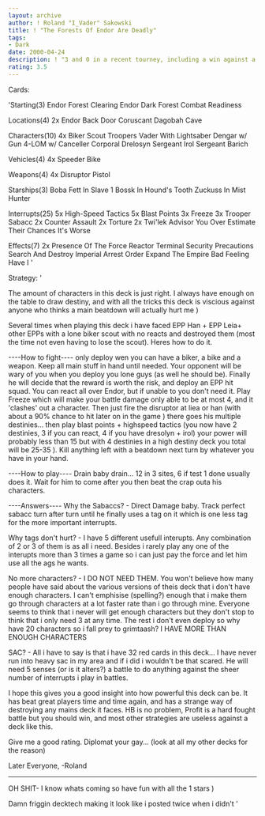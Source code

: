 ```yaml
---
layout: archive
author: ! Roland "I_Vader" Sakowski
title: ! "The Forests Of Endor Are Deadly"
tags:
- Dark
date: 2000-04-24
description: ! "3 and 0 in a recent tourney, including a win against a Profit dck that got 2nd in the recent Provincials (played by a 1900+ player)."
rating: 3.5
---
```

Cards: 

'Starting(3)
Endor Forest Clearing
Endor Dark Forest
Combat Readiness

Locations(4)
2x Endor Back Door
Coruscant
Dagobah Cave

Characters(10)
4x Biker Scout Troopers
Vader With Lightsaber
Dengar w/ Gun
4-LOM w/ Canceller
Corporal Drelosyn
Sergeant Irol
Sergeant Barich

Vehicles(4)
4x Speeder Bike

Weapons(4)
4x Disruptor Pistol

Starships(3)
Boba Fett In Slave 1
Bossk In Hound's Tooth
Zuckuss In Mist Hunter

Interrupts(25)
5x High-Speed Tactics
5x Blast Points
3x Freeze
3x Trooper Sabacc
2x Counter Assault
2x Torture
2x Twi'lek Advisor
You Over Estimate Their Chances
It's Worse

Effects(7)
2x Presence Of The Force
Reactor Terminal
Security Precautions
Search And Destroy
Imperial Arrest Order
Expand The Empire
Bad Feeling Have I '

Strategy: '

The amount of characters in this deck is just right. I always have enough on the table to draw destiny, and with all the tricks this deck is viscious against anyone who thinks a main beatdown will actually hurt me )

Several times when playing this deck i have faced EPP Han + EPP Leia+ other EPPs with a lone biker scout with no reacts and destroyed them (most the time not even having to lose the scout). Heres how to do it.

----How to fight----
only deploy wen you can have a biker, a bike and a weapon. Keep all main stuff in hand until needed. Your opponent will be wary of you when you deploy you lone guys (as well he should be). Finally he will decide that the reward is worth the risk, and deploy an EPP hit squad. You can react all over Endor, but if unable to you don't need it. Play Freeze which will make your battle damage only able to be at most 4, and it 'clashes' out a character. Then just fire the disruptor at liea or han (with about a 90% chance to hit later on in the game ) there goes his multiple destinies... then play blast points + highspeed tactics (you now have 2 destinies, 3 if you can react, 4 if you have dresolyn + irol) your power will probably less than 15 but with 4 destinies in a high destiny deck you total will be 25-35 ). Kill anything left with a beatdown next turn by whatever you have in your hand.

----How to play----
Drain baby drain... 12 in 3 sites, 6 if test 1 done usually does it. Wait for him to come after you then beat the crap outa his characters.

----Answers----
Why the Sabaccs? - Direct Damage baby. Track perfect sabacc turn after turn until he finally uses a tag on it which is one less tag for the more important interrupts.

Why tags don't hurt? - I have 5 different usefull interupts. Any combination of 2 or 3 of them is as all i need. Besides i rarely play any one of the interupts more than 3 times a game so i can just pay the force and let him use all the ags he wants.

No more characters? - I DO NOT NEED THEM. You won't believe how many people have said about the various versions of theis deck that i don't have enough characters. I can't emphisise (spelling?) enough that i make them go through characters at a lot faster rate than i go through mine. Everyone seems to think that i never will get enough characters but they don't stop to think that i only need 3 at any time. The rest i don't even deploy so why have 20 characters so i fall prey to grimtaash? I HAVE MORE THAN ENOUGH CHARACTERS

SAC? - All i have to say is that i have 32 red cards in this deck... I have never run into heavy sac in my area and if i did i wouldn't be that scared. He will need 5 senses (or is it alters?) a battle to do anything against the sheer number of interrupts i play in battles.

I hope this gives you a good insight into how powerful this deck can be. It has beat great players time and time again, and has a strange way of destroying any mains deck it faces. HB is no problem, Profit is a hard fought battle but you should win, and most other strategies are useless against a deck like this.

Give me a good rating.
Diplomat your gay... (look at all my other decks for the reason)

Later Everyone,
-Roland


------------------------------------------------------------
OH SHIT- I know whats coming so have fun with all the 1 stars )

Damn friggin decktech making it look like i posted twice when i didn't '